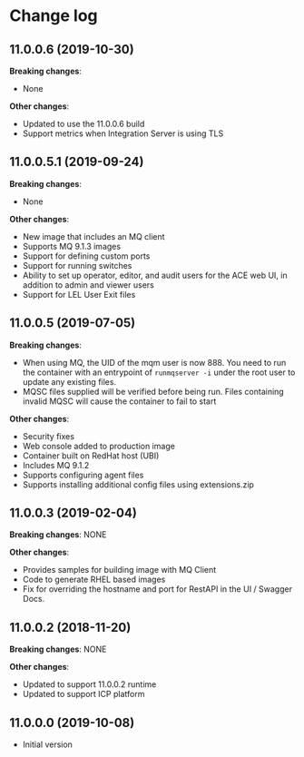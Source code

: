 # Change log

## 11.0.0.6 (2019-10-30)

**Breaking changes**:
* None

**Other changes**:
* Updated to use the 11.0.0.6 build
* Support metrics when Integration Server is using TLS

## 11.0.0.5.1 (2019-09-24)

**Breaking changes**:
* None

**Other changes**:
* New image that includes an MQ client
* Supports MQ 9.1.3 images
* Support for defining custom ports
* Support for running switches
* Ability to set up operator, editor, and audit users for the ACE web UI, in addition to admin and viewer users
* Support for LEL User Exit files

## 11.0.0.5 (2019-07-05)

**Breaking changes**:
* When using MQ, the UID of the mqm user is now 888.  You need to run the container with an entrypoint of `runmqserver -i` under the root user to update any existing files.
* MQSC files supplied will be verified before being run. Files containing invalid MQSC will cause the container to fail to start

**Other changes**:
* Security fixes
* Web console added to production image
* Container built on RedHat host (UBI)
* Includes MQ 9.1.2
* Supports configuring agent files
* Supports installing additional config files using extensions.zip

## 11.0.0.3 (2019-02-04)

**Breaking changes**:
NONE

**Other changes**:
* Provides samples for building image with MQ Client
* Code to generate RHEL based images
* Fix for overriding the hostname and port for RestAPI in the UI / Swagger Docs.

## 11.0.0.2 (2018-11-20)

**Breaking changes**:
NONE

**Other changes**:
* Updated to support 11.0.0.2 runtime
* Updated to support ICP platform

## 11.0.0.0 (2019-10-08)

* Initial version
